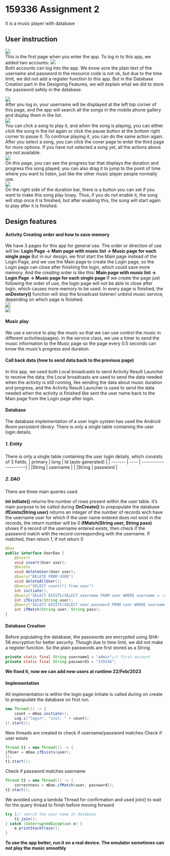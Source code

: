 # 159336 Assignment 2
It is a music player with database

## User instruction
<img src="https://github.com/appleshaman/Assignment3-Android/blob/main/docs/main.png"><br>
This is the first page when you enter the app. To log in to this app, 
we added two accounts:
<img src="https://github.com/appleshaman/Assignment3-Android/blob/main/docs/accounts.png"><br>
Both accounts can log into the app. We know sore the plain text of the username and password in the resource code is not ok, but due to the time limit, we did not add a register function to this app. But in the Database Creation part in the Designing Features, we will explain what we did to store the password safely in the database.

<img src="https://github.com/appleshaman/Assignment3-Android/blob/main/docs/musicList.png"><br>
After you log in, your username will be displayed at the left top corner of this page, and the app will search all the songs in the mobile phone gallery and display them in the list.<br>
<img src="https://github.com/appleshaman/Assignment3-Android/blob/main/docs/musicStatus.png"><br>
You can click a song to play it, and when the song is playing, you can either click the song in the list again or click the pause button at the bottom right corner to pause it. To continue playing it, you can do the same action again.  After you select a song, you can click the cover page to enter the third page for more options. If you have not selected a song yet, all the actions above are not available.<br>
<img src="https://github.com/appleshaman/Assignment3-Android/blob/main/docs/musicPage.png"><br>
On this page, you can see the progress bar that displays the duration and progress this song played; you can also drag it to jump to the point of time where you want to listen, just like the other music player people normally use.<br>
<img src="https://github.com/appleshaman/Assignment3-Android/blob/main/docs/loops.png"><br>
On the right side of the duration bar, there is a button you can set if you want to make this song play loopy. Thus, if you do not enable it, the song will stop once it is finished, but after enabling this, the song will start again to play after it is finished.

## Design features
#### Activity Creating order and how to save memory
We have 3 pages for this app for general use. The order or direction of use will be:
**Login Page -> Main page with music list -> Music page for each single page**
But in our design, we first start the Main page instead of the Login Page, and we use the Main page to create the Login page, so the Login page can close after finishing the login, which could save more memory. And the creating order is like this:
**Main page with music list -> Login Page -> Music page for each single page**
If we create the page just following the order of use, the login page will not be able to close after login, which causes more memory to be used. In every page is finished, the **onDestory()** function will stop the broadcast listener/ unbind music service, depending on which page is finished.<br>
<img src="https://github.com/appleshaman/Assignment3-Android/blob/main/docs/onDestroy.png"><br>
<img src="https://github.com/appleshaman/Assignment3-Android/blob/main/docs/onDestroy2.png"><br>
#### Music play
We use a service to play the music so that we can use control the music in different activities(pages). In the service class, we use a timer to send the music information to the Music page so the page every 0.5 seconds can know the music’s progress and duration.
#### Call back data (how to send data back to the previous page)
In this app, we used both Local broadcasts to send Activity Result Launcher to receive the data; the Local broadcasts are used to send the data needed when the activity is still running, like sending the data about music duration and progress, and the Activity Result Launcher is used to send the data needed when the activity is finished like sent the user name back to the Main page from the Login page after login.
#### Database 
The database implementation of a user login system has used the Android *Room persistent library*.  There is only a single table containing the user login details.
##### 1.	Entity
There is only a single table containing the user login details, which consists of 3 fields. 
| primary | long |	Id (auto generated) |
| ------- | ---- | ---------------------|
|	 |String | username |
|	 |String | password |

##### 2.	DAO
There are three main queries used.<br>

**int initiate()** returns the number of rows present within the user table. It’s main purpose to be called during **OnCreate()** to prepopulate the database
**ifExists(String user)** returns an integer of the number of records wich have the username   user  for which if the user name entered does not exist in the records, the return number will be 0
**ifMatch(String user, String pass)** shows if a record of the username entered exists, then check if the password match with the record corresponding with the username. If matched, then return 1, If not return 0
```java
@Dao
public interface UserDao {
    @Insert
    void insert(User user);
    @Delete
    void deleteUser(User user);
    @Query("DELETE FROM USER")
    void deleteAllUser();
    @Query("SELECT count(*) from user")
    int initiate();
    @Query("SELECT EXISTS(SELECT username FROM user WHERE username = :user)")
    int ifExists(String user);
    @Query("SELECT EXISTS(SELECT user.password FROM user WHERE username = :user AND password = :pass)")
    int ifMatch(String user, String pass);
}
```
#### Database Creation
Before populating the database, the passwords are encrypted using SHA-56 encryption for better security. 
Though due to time limit, we did not make a register function. So the plain passwords are first stored as a String
```java
private static final String username1 = "admin";// first account
private static final String password1 = "159336";
```
**We fixed it, now we can add new users at runtime 22/Feb/2023**

#### Implementation
All implementation is within the login page
Initiate is called during on create to prepopulate the database on first run.
```java
new Thread(() -> {
    count = mDao.initiate();
    Log.i("login", "init: " + count);
}).start();
```

New threads are created to check if username/password matches
Check if user exists 
```java
Thread t1 = new Thread(() -> {
ifUser = mDao.ifExists(user);
});
t1.start();
```

Check if password matches username
```java
Thread t2 = new Thread(() -> { 
    correctness = mDao.ifMatch(user, password});
t2.start();
```
We avoided using a lambda Thread for confirmation and used join() to wait for the query thread to finish before moving forward
```java
try {// search the user name in database
    t1.join();
} catch (InterruptedException e) {
    e.printStackTrace();
}
```
**To use the app better, run it on a  real device. The emulator sometimes can not play the music smoothly**

